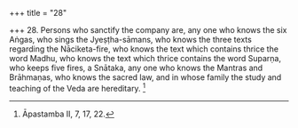 +++
title = "28"

+++
28. Persons who sanctify the company are, any one who knows the six Aṅgas, who sings the Jyeṣṭha-sāmans, who knows the three texts regarding the Nāciketa-fire, who knows the text which contains thrice the word Madhu, who knows the text which thrice contains the word Suparṇa, who keeps five fires, a Snātaka, any one who knows the Mantras and Brāhmaṇas, who knows the sacred law, and in whose family the study and teaching of the Veda are hereditary. [^20] 


[^20]:  Āpastamba II, 7, 17, 22.
